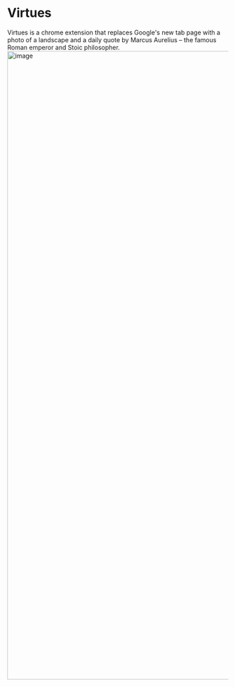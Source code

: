 # Virtues
Virtues is a chrome extension that replaces Google's new tab page with a photo of a landscape and a daily quote by Marcus Aurelius – the famous Roman emperor and Stoic philosopher.
<img width="1430" alt="image" src="https://user-images.githubusercontent.com/71240740/165875753-a90c8d65-e3e1-4faf-afbd-b7eff4d65f21.png">
